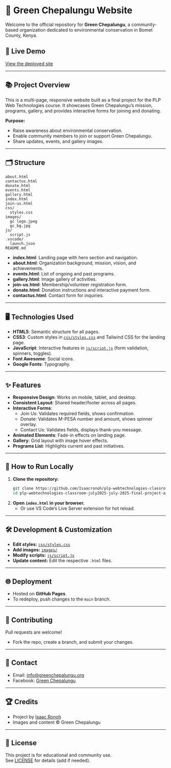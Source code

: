 # 🌱 Green Chepalungu Website

Welcome to the official repository for **Green Chepalungu**, a community-based organization dedicated to environmental conservation in Bomet County, Kenya.

## 🚀 Live Demo

[View the deployed site](https://isaacronoh.github.io/plp-webtechnologies-classroom-july2025-july-2025-final-project-and-deployment-Final-Project-and-Depl/)

---

## 📚 Project Overview

This is a multi-page, responsive website built as a final project for the PLP Web Technologies course. It showcases Green Chepalungu’s mission, programs, gallery, and provides interactive forms for joining and donating.

**Purpose:**  
- Raise awareness about environmental conservation.
- Enable community members to join or support Green Chepalungu.
- Share updates, events, and gallery images.

---

## 🗂️ Structure

```
about.html
contactus.html
donate.html
events.html
gallery.html
index.html
join-us.html
css/
  styles.css
images/
  gc logo.jpeg
  gc_bg.jpg
js/
  script.js
.vscode/
  launch.json
README.md
```

- **index.html**: Landing page with hero section and navigation.
- **about.html**: Organization background, mission, vision, and achievements.
- **events.html**: List of ongoing and past programs.
- **gallery.html**: Image gallery of activities.
- **join-us.html**: Membership/volunteer registration form.
- **donate.html**: Donation instructions and interactive payment form.
- **contactus.html**: Contact form for inquiries.

---

## 🖥️ Technologies Used

- **HTML5**: Semantic structure for all pages.
- **CSS3**: Custom styles in [`css/styles.css`](css/styles.css) and Tailwind CSS for the landing page.
- **JavaScript**: Interactive features in [`js/script.js`](js/script.js) (form validation, spinners, toggles).
- **Font Awesome**: Social icons.
- **Google Fonts**: Typography.

---

## ✨ Features

- **Responsive Design**: Works on mobile, tablet, and desktop.
- **Consistent Layout**: Shared header/footer across all pages.
- **Interactive Forms**:  
  - Join Us: Validates required fields, shows confirmation.
  - Donate: Validates M-PESA number and amount, shows spinner overlay.
  - Contact Us: Validates fields, displays thank-you message.
- **Animated Elements**: Fade-in effects on landing page.
- **Gallery**: Grid layout with image hover effects.
- **Programs List**: Highlights current and past initiatives.

---

## 📝 How to Run Locally

1. **Clone the repository:**
   ```sh
   git clone https://github.com/Isaacronoh/plp-webtechnologies-classroom-july2025-july-2025-final-project-and-deployment-Final-Project-and-Depl.git
   cd plp-webtechnologies-classroom-july2025-july-2025-final-project-and-deployment-Final-Project-and-Depl
   ```
2. **Open `index.html` in your browser.**
   - Or use VS Code’s Live Server extension for hot reload.

---

## 🛠️ Development & Customization

- **Edit styles:** [`css/styles.css`](css/styles.css)
- **Add images:** [`images/`](images/)
- **Modify scripts:** [`js/script.js`](js/script.js)
- **Update content:** Edit the respective `.html` files.

---

## 🌐 Deployment

- Hosted on **GitHub Pages**.
- To redeploy, push changes to the `main` branch.

---

## 🤝 Contributing

Pull requests are welcome!  
- Fork the repo, create a branch, and submit your changes.

---

## 📧 Contact

- Email: info@greenchepalungu.org
- Facebook: [Green Chepalungu](https://web.facebook.com/GreenChepalungu)

---

## 🏆 Credits

- Project by [Isaac Ronoh](https://github.com/Isaacronoh)
- Images and content © Green Chepalungu

---

## 📄 License

This project is for educational and community use.  
See [LICENSE](LICENSE) for details (add if needed).

